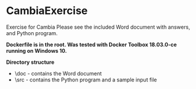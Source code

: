 # CambiaExercise
Exercise for Cambia
Please see the included Word document with answers, and Python program.

<b>Dockerfile is in the root.  Was tested with Docker Toolbox 18.03.0-ce running on Windows 10.</b>

<b>Directory structure</b>
<ul>
  <li>\doc - contains the Word document</li>
  <li>\src - contains the Python program and a sample input file</li>
  </ul>
